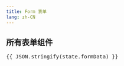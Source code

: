 ```yaml
---
title: Form 表单
lang: zh-CN
---
```


## 所有表单组件

<l-form :form="form">
  <l-form-item name="input" label="输入">
    <l-input />
  </l-form-item>
  <l-form-item name="array" array label="数组">
    <l-input />
    <l-input />
  </l-form-item>
  <l-form-item name="obj.input1" label="对象1">
    <l-input />
  </l-form-item>
  <l-form-item name="obj.input2" label="对象2">
    <l-input />
  </l-form-item>
  <l-form-item name="checkbox" label="复选框组">
    <l-checkbox-group :options="state.options" />
  </l-form-item>
  <l-form-item name="radio" label="单选框组">
    <l-radio-group :options="state.options" />
  </l-form-item>
  <l-form-item name="select" label="下拉框">
    <l-select :options="state.options" />
  </l-form-item>
  <l-form-item name="selects" label="多选下拉框">
    <l-select :options="state.options" multiple />
  </l-form-item>
</l-form>

<pre>{{ JSON.stringify(state.formData) }}</pre>

<script setup>
  import { reactive } from 'vue';
  import { useForm } from '@lun/components';
  const form = useForm();
  const state = reactive({
    formData: {},
    options: Array(2).fill(0).map((_, index) => ({ value: `option${index}`, label: `option${index}` }))
  })
</script>
